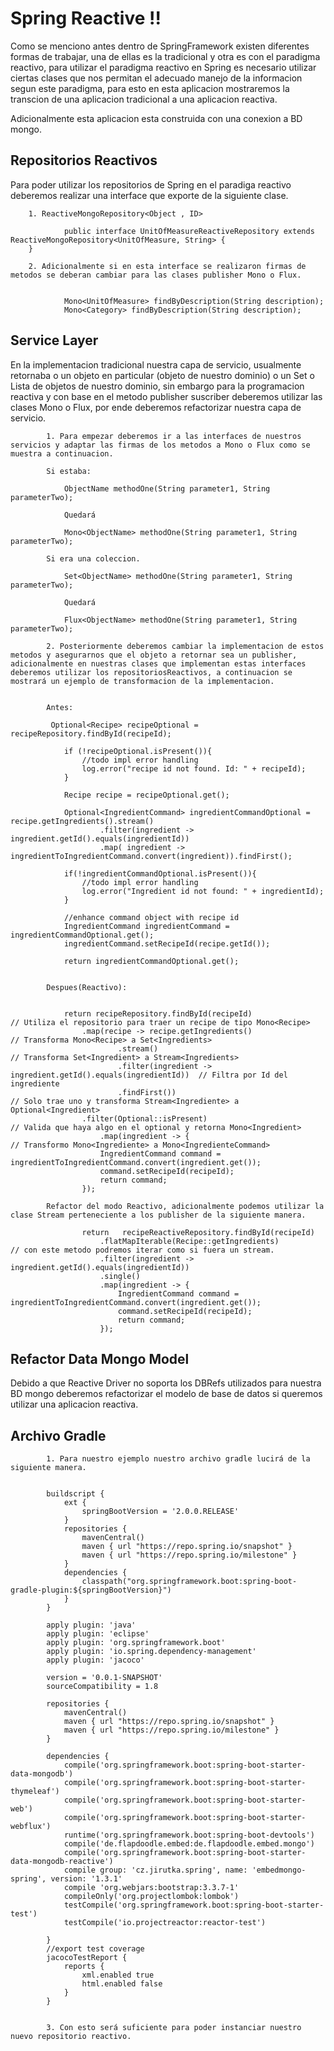 # Spring Reactive !!

Como se menciono antes dentro de SpringFramework existen diferentes formas de trabajar, una de ellas es la tradicional y otra es con el paradigma reactivo, para utilizar el paradigma reactivo en Spring es necesario utilizar ciertas clases que nos permitan el adecuado manejo de la informacion segun este paradigma, para esto en esta aplicacion mostraremos la transcion de una aplicacion tradicional a una aplicacion reactiva.

Adicionalmente esta aplicacion esta construida con una conexion a BD mongo.

## Repositorios Reactivos

Para poder utilizar los repositorios de Spring en el paradiga reactivo deberemos realizar una interface que exporte de la siguiente clase.

		1. ReactiveMongoRepository<Object , ID>

				public interface UnitOfMeasureReactiveRepository extends ReactiveMongoRepository<UnitOfMeasure, String> {
		}

		2. Adicionalmente si en esta interface se realizaron firmas de metodos se deberan cambiar para las clases publisher Mono o Flux.


				Mono<UnitOfMeasure> findByDescription(String description);
				Mono<Category> findByDescription(String description);

## Service Layer

En la implementacion tradicional nuestra capa de servicio, usualmente retornaba o un objeto en particular (objeto de nuestro dominio) o un Set o Lista de objetos de nuestro dominio, sin embargo para la programacion reactiva y con base en el metodo publisher suscriber deberemos utilizar las clases Mono o Flux, por ende deberemos refactorizar nuestra capa de servicio.

			1. Para empezar deberemos ir a las interfaces de nuestros servicios y adaptar las firmas de los metodos a Mono o Flux como se muestra a continuacion.

			Si estaba:

				ObjectName methodOne(String parameter1, String parameterTwo);

				Quedará 
				
				Mono<ObjectName> methodOne(String parameter1, String parameterTwo);

			Si era una coleccion.

				Set<ObjectName> methodOne(String parameter1, String parameterTwo);

				Quedará

				Flux<ObjectName> methodOne(String parameter1, String parameterTwo);

			2. Posteriormente deberemos cambiar la implementacion de estos metodos y asegurarnos que el objeto a retornar sea un publisher, adicionalmente en nuestras clases que implementan estas interfaces deberemos utilizar los repositoriosReactivos, a continuacion se mostrará un ejemplo de transformacion de la implementacion.


			Antes: 

			 Optional<Recipe> recipeOptional = recipeRepository.findById(recipeId);

		        if (!recipeOptional.isPresent()){
		            //todo impl error handling
		            log.error("recipe id not found. Id: " + recipeId);
		        }

		        Recipe recipe = recipeOptional.get();

		        Optional<IngredientCommand> ingredientCommandOptional = recipe.getIngredients().stream()
		                .filter(ingredient -> ingredient.getId().equals(ingredientId))
		                .map( ingredient -> ingredientToIngredientCommand.convert(ingredient)).findFirst();

		        if(!ingredientCommandOptional.isPresent()){
		            //todo impl error handling
		            log.error("Ingredient id not found: " + ingredientId);
		        }

		        //enhance command object with recipe id
		        IngredientCommand ingredientCommand = ingredientCommandOptional.get();
		        ingredientCommand.setRecipeId(recipe.getId());

		        return ingredientCommandOptional.get();


	        Despues(Reactivo):


		        return recipeRepository.findById(recipeId)									// Utiliza el repositorio para traer un recipe de tipo Mono<Recipe>
	                .map(recipe -> recipe.getIngredients()									// Transforma Mono<Recipe> a Set<Ingredients>
	                        .stream()														// Transforma Set<Ingredient> a Stream<Ingredients>
	                        .filter(ingredient -> ingredient.getId().equals(ingredientId))	// Filtra por Id del ingrediente
	                        .findFirst())													// Solo trae uno y transforma Stream<Ingrediente> a Optional<Ingredient>
	                .filter(Optional::isPresent)											// Valida que haya algo en el optional y retorna Mono<Ingredient>
	                    .map(ingredient -> {												// Transformo Mono<Ingrediente> a Mono<IngredienteCommand> 
	                    IngredientCommand command = ingredientToIngredientCommand.convert(ingredient.get());
	                    command.setRecipeId(recipeId);
	                    return command;
	                });

	        Refactor del modo Reactivo, adicionalmente podemos utilizar la clase Stream perteneciente a los publisher de la siguiente manera.

	                return   recipeReactiveRepository.findById(recipeId)	
		                .flatMapIterable(Recipe::getIngredients)						// con este metodo podremos iterar como si fuera un stream.
		                .filter(ingredient -> ingredient.getId().equals(ingredientId))
		                .single()
		                .map(ingredient -> {
		                    IngredientCommand command = ingredientToIngredientCommand.convert(ingredient.get());
		                    command.setRecipeId(recipeId);
		                    return command;
		                });


## Refactor Data Mongo Model

Debido a que Reactive Driver no soporta los DBRefs utilizados para nuestra BD mongo deberemos refactorizar el modelo de base de datos si queremos utilizar una aplicacion reactiva.



## Archivo Gradle


			1. Para nuestro ejemplo nuestro archivo gradle lucirá de la siguiente manera.


			buildscript {
				ext {
					springBootVersion = '2.0.0.RELEASE'
				}
				repositories {
					mavenCentral()
					maven { url "https://repo.spring.io/snapshot" }
					maven { url "https://repo.spring.io/milestone" }
				}
				dependencies {
					classpath("org.springframework.boot:spring-boot-gradle-plugin:${springBootVersion}")
				}
			}

			apply plugin: 'java'
			apply plugin: 'eclipse'
			apply plugin: 'org.springframework.boot'
			apply plugin: 'io.spring.dependency-management'
			apply plugin: 'jacoco'

			version = '0.0.1-SNAPSHOT'
			sourceCompatibility = 1.8

			repositories {
				mavenCentral()
				maven { url "https://repo.spring.io/snapshot" }
				maven { url "https://repo.spring.io/milestone" }
			}

			dependencies {
				compile('org.springframework.boot:spring-boot-starter-data-mongodb')
				compile('org.springframework.boot:spring-boot-starter-thymeleaf')
				compile('org.springframework.boot:spring-boot-starter-web')
				compile('org.springframework.boot:spring-boot-starter-webflux')
				runtime('org.springframework.boot:spring-boot-devtools')
				compile('de.flapdoodle.embed:de.flapdoodle.embed.mongo')
				compile('org.springframework.boot:spring-boot-starter-data-mongodb-reactive')
				compile group: 'cz.jirutka.spring', name: 'embedmongo-spring', version: '1.3.1'
				compile 'org.webjars:bootstrap:3.3.7-1'
				compileOnly('org.projectlombok:lombok')
				testCompile('org.springframework.boot:spring-boot-starter-test')
				testCompile('io.projectreactor:reactor-test')

			}
			//export test coverage
			jacocoTestReport {
			    reports {
			        xml.enabled true
			        html.enabled false
			    }
			}


			3. Con esto será suficiente para poder instanciar nuestro nuevo repositorio reactivo.